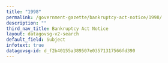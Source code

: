 ```yaml
---
title: "1998"
permalink: /government-gazette/bankruptcy-act-notice/1998/
description: ""
third_nav_title: Bankruptcy Act Notice
layout: datagovsg-v2-search
default_field: Subject
infotext: true
datagovsg-id: d_f2b40155a389507e03571317566fd390
---
```

